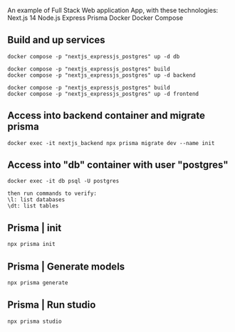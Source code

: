 An example of Full Stack Web application App, with these technologies:
Next.js 14
Node.js
Express
Prisma
Docker
Docker Compose

## Build and up services

```
docker compose -p "nextjs_expressjs_postgres" up -d db

docker compose -p "nextjs_expressjs_postgres" build
docker compose -p "nextjs_expressjs_postgres" up -d backend

docker compose -p "nextjs_expressjs_postgres" build
docker compose -p "nextjs_expressjs_postgres" up -d frontend
```

## Access into backend container and migrate prisma

```
docker exec -it nextjs_backend npx prisma migrate dev --name init
```

## Access into "db" container with user "postgres"

```
docker exec -it db psql -U postgres

then run commands to verify:
\l: list databases
\dt: list tables
```

## Prisma | init

```bash
npx prisma init
```

## Prisma | Generate models

```bash
npx prisma generate
```

## Prisma | Run studio

```
npx prisma studio
```
